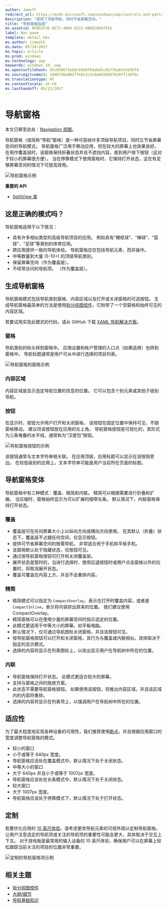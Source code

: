 ```yaml
---
author: Jwmsft
redirect_url: https://msdn.microsoft.com/windows/uwp/controls-and-patterns/navigationview
Description: "提供了顶级导航，同时节省屏幕空间。"
title: "导航窗格指南"
ms.assetid: 8FB52F5E-8E72-4604-9222-0B0EC6A97541
label: Nav pane
template: detail.hbs
ms.author: jimwalk
ms.date: 05/19/2017
ms.topic: article
ms.prod: windows
ms.technology: uwp
keywords: windows 10, uwp
ms.openlocfilehash: d5c838675eb8cb568f0dabd1c6b776a8a53d3bf4
ms.sourcegitcommit: 10d6736a0827fe813c3c6e8d26d67b20ff110f6c
ms.translationtype: HT
ms.contentlocale: zh-CN
ms.lasthandoff: 05/22/2017
---
```

# <a name="nav-panes"></a>导航窗格

本文已移至此处：[Navigation 视图](https://msdn.microsoft.com/windows/uwp/controls-and-patterns/navigationview)。

导航窗格（或简称“导航”窗格）是一种可容纳许多顶级导航项目，同时又节省屏幕空间的导航模式。 导航窗格广泛用于移动应用，但在较大的屏幕上也效果良好。 在用作覆盖层时，该窗格保持折叠状态并且不遮挡内容，直到用户按下按钮（这对于较小的屏幕很方便）。 当在停靠模式下使用窗格时，它保持打开状态，这在有足够屏幕空间的情况下可提高效用。

![导航窗格示例](images/navHero.png)


**重要的 API**

* [SplitView 类](https://msdn.microsoft.com/library/windows/apps/dn864360)

## <a name="is-this-the-right-pattern"></a>这是正确的模式吗？

导航窗格适用于以下情况：

-   具有许多相似类型的高级导航项目的应用。 例如具有“橄榄球”、“棒球”、“篮球”、“足球”等类别的体育应用。
-   跨应用提供一致的导航体验。 导航窗格应仅包括导航元素，而非操作。
-   中等数量到大量 (5-10+) 的顶级导航类别。
-   保留屏幕空间（作为覆盖层）。
-   不经常访问的导航项。 （作为覆盖层）。

## <a name="building-a-nav-pane"></a>生成导航窗格

导航窗格模式包括导航类别窗格、内容区域以及打开或关闭窗格的可选按钮。 生成导航窗格最简单的方法是使用[拆分视图控件](split-view.md)，它附带了一个空窗格和始终可见的内容区域。

若要试用实现此模式的代码，请从 GitHub 下载 [XAML 导航解决方案](https://github.com/Microsoft/Windows-universal-samples/tree/master/Samples/XamlNavigation)。


### <a name="pane"></a>窗格

导航类别的标头转到窗格中。 应用设置和帐户管理的入口点（如果适用）也转到窗格中。 导航标题通常是用户可从中进行选择的项目列表。

![导航窗格的窗格示例](images/nav_pane_expanded.png)

### <a name="content-area"></a>内容区域

内容区域是显示选定导航位置的信息的位置。 它可以包含个别元素或其他子级别导航。

### <a name="button"></a>按钮

在显示时，按钮允许用户打开和关闭窗格。 该按钮在固定位置中保持可见，不随窗格移动。 建议将该按钮放在应用的左上角。 导航窗格按钮是可视化的，其形式为三条堆叠的水平线，通常称为“汉堡包”按钮。

![导航窗格按钮的示例](images/nav_button.png)

该按钮通常与文本字符串相关联。 在应用顶层，应用标题可以显示在该按钮旁边。 在较低级别的应用上，文本字符串可能是用户当前所在页面的标题。

## <a name="nav-pane-variations"></a>导航窗格变体

导航窗格中有三种模式：覆盖、精简和内联。 精简可以根据需要进行折叠和扩展。 当压缩时，窗格始终显示为可以扩展的细窄长条。 默认情况下，内联窗格保持打开状态。

### <a name="overlay"></a>覆盖

-   覆盖层可在任何屏幕大小上以纵向方向或横向方向使用。 在其默认（折叠）状态下，覆盖层不占据任何空间，仅显示按钮。
-   提供可节省屏幕空间的按需导航。 非常适合用于手机和平板手机。
-   该窗格默认处于隐藏状态，仅按钮可见。
-   通过按导航窗格按钮可打开和关闭覆盖层。
-   展开状态是暂时的，当进行选择时、使用后退按钮时或用户点击窗格以外的位置时，将取消展开状态。
-   覆盖可覆盖在内容上方，并且不会重排内容。

### <a name="compact"></a>精简

-   精简模式可以指定为 `CompactOverlay`，表示在打开时覆盖内容，或者是 `CompactInline`，表示将内容挤出原来的位置。 我们建议使用 CompactOverlay。
-   精简窗格可以在使用少量的屏幕空间时指示选定的位置。
-   此模式更适用于中等大小的屏幕，如平板电脑。
-   默认情况下，仅可通过导航图标关闭窗格，并且该按钮可见。
-   按导航窗格按钮可以打开和关闭窗格，其行为与覆盖或内联相似，具体取决于指定的显示模式。
-   选择的内容将显示在列表图标上，以突出显示用户在导航树中所在的位置。

### <a name="inline"></a>内联

-   导航窗格保持打开状态。 此模式更适合较大的屏幕。
-   支持与窗格之间的拖放方案。
-   此状态不需要导航窗格按钮。 如果使用该按钮，将推出内容区域，并且该区域内的内容将重排。
-   选择的内容将显示在列表项上，以强调用户在导航树中所在的位置。

## <a name="adaptability"></a>适应性

为了最大程度地实现各种设备的可用性，我们推荐使用[断点](../layout/screen-sizes-and-breakpoints-for-responsive-design.md)，并且根据应用窗口的宽度调整导航窗格的模式。
-   较小的窗口
   -   小于或等于 640px 宽度。
   -   导航窗格应该处在覆盖模式中，默认情况下处于关闭状态。
-   中等大小的窗口
   -   大于 640px 并且小于或等于 1007px 宽度。
   -   导航窗格应该处在长条模式中，默认情况下处于关闭状态。
-   较大窗口
   -   大于 1007px 宽度。
   -   导航窗格应该处于停靠模式下，默认情况下处于打开状态。

## <a name="tailoring"></a>定制

若要优化应用的 [10 英尺体验](http://go.microsoft.com/fwlink/?LinkId=760736)，请考虑更改导航元素的可视外观以定制导航窗格。 让用户注意选定的导航项或关注的导航项的重要性可能会更大，具体取决于交互上下文。 对于游戏板是最常用的输入设备的 10 英尺体验，确保用户可以在屏幕上轻松跟踪当前关注的项目的位置非常重要。

![定制的导航窗格项示例](images/nav_item_states.png)

## <a name="related-topics"></a>相关主题

* [拆分视图控件](split-view.md)
* [大纲/细节](master-details.md)
* [导航基础知识](https://msdn.microsoft.com/library/windows/apps/dn958438)